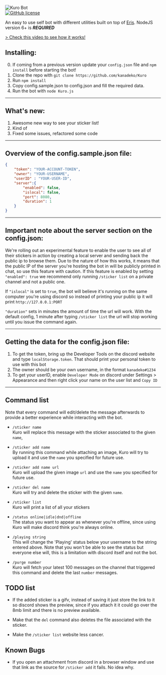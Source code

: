 ![Kuro Bot](http://i.imgur.com/ohS1PwH.png)   
[![GitHub license](https://img.shields.io/badge/license-MIT-blue.svg)](https://raw.githubusercontent.com/kanadeko/Kuro/master/LICENSE)

An easy to use self bot with different utilities built on top of [Eris](https://github.com/abalabahaha/eris/). NodeJS version 6+ is ***REQUIRED***

[> Check this video to see how it works!](https://my.mixtape.moe/pwcrem.webm)

## Installing:
0. If coming from a previous version update your `config.json` file and `npm install` before starting the bot!
1. Clone the repo with `git clone https://github.com/kanadeko/Kuro`
2. Run `npm install`
3. Copy config.sample.json to config.json and fill the required data.
4. Run the bot with `node Kuro.js`

---

## What's new:
1. Awesome new way to see your sticker list!
2. Kind of
3. Fixed some issues, refactored some code

---

## Overview of the config.sample.json file:
```json
{
    "token": "YOUR-ACCOUNT-TOKEN",
    "owner": "YOUR-USERNAME",
    "userID" : "YOUR-USER-ID",
    "server":{
        "enabled": false,
        "islocal": false,
        "port": 8080,
        "duration": 1
    }
}
```

---

## Important note about the server section on the config.json:
We're rolling out an experimental feature to enable the user to see all of their stickers in action by creating a local server and sending back the public ip to browse them.
Due to the nature of how this works, it means that the public IP of the server you're hosting the bot in will be publicly printed in chat, so use this feature with caution.
If this feature is enabled by setting `"enabled": true` we recommend only running `/sticker list` on a private channel and not a public one.

If `"islocal"` is set to `true`, the bot will believe it's running on the same computer you're using discord so instead of printing your public ip it will print `http://127.0.0.1:PORT`

`"duration"` sets in minutes the amount of time the url will work. With the default config, 1 minute after typing `/sticker list` the url will stop working until you issue the command again.

---

## Getting the data for the config.json file:
1. To get the token, bring up the Developer Tools on the discord website and type `localStorage.token`. That should print your personal token to use with this bot
2. The owner should be your own username, in the format `kanadeko#1234`
3. To get your userID, enable `Developer Mode` on discord under Settings > Appearance and then right click your name on the user list and `Copy ID`

---

## Command list

Note that every command will edit/delete the message afterwards to provide a better experience while interacting with the bot.

- `/sticker name`  
  Kuro will replace this message with the sticker associated to the given `name`,

- `/sticker add name`  
  By running this command while attaching an image, Kuro will try to upload it and use the `name` you specified for future use.

- `/sticker add name url`  
  Kuro will upload the given image `url` and use the `name` you specified for future use.

- `/sticker del name`  
  Kuro will try and delete the sticker with the given `name`.

- `/sticker list`  
  Kuro will print a list of all your stickers

- `/status online|idle|dnd|offline`  
  The status you want to appear as whenever you're offline, since using Kuro will make discord think you're always online.

- `/playing string`  
  This will change the 'Playing' status below your username to the string entered above. Note that you won't be able to see the status but everyone else will, this is a limitation with discord itself and not the bot.

- `/purge number`  
  Kuro will fetch your latest 100 messages on the channel that triggered this command and delete the last `number` messages.

## TODO list

- If the added sticker is a gifv, instead of saving it just store the link to it so discord shows the preview, since if you attach it it could go over the 8mb limit and there is no preview available.  

- Make that the `del` command also deletes the file associated with the sticker.  

- Make the `/sticker list` website less cancer.  

## Known Bugs

- If you open an attachment from discord in a browser window and use that link as the source for `/sticker add` it fails. No idea why.
